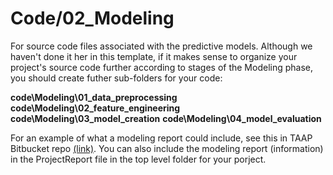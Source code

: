 # Code/02_Modeling

For source code files associated with the predictive models. Although we haven't done it her in this template, if it makes sense to organize your project's source code further according to stages of the Modeling phase, you should create futher sub-folders for your code:

**code\Modeling\01_data_preprocessing**
**code\Modeling\02_feature_engineering**
**code\Modeling\03_model_creation**
**code\Modeling\04_model_evaluation**


For an example of what a modeling report could include, see this in TAAP Bitbucket repo [(link)](https://github.com/Azure/Azure-TDSP-ProjectTemplate/blob/master/Docs/Model/FinalReport.md). You can also include the modeling report (information) in the ProjectReport file in the top level folder for your porject.
